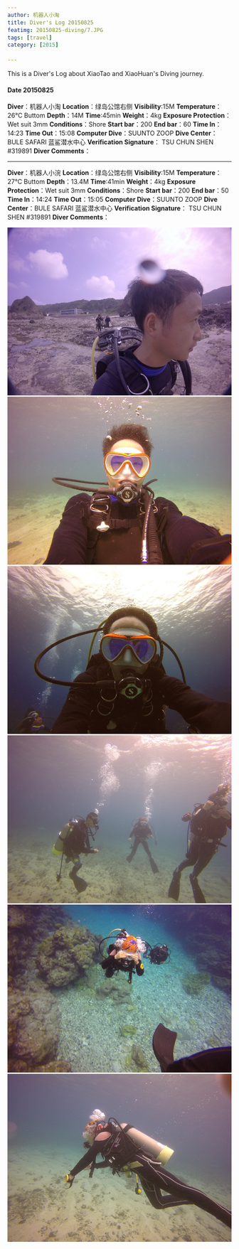 ```yaml
---
author: 机器人小淘
title: Diver's Log 20150825
featimg: 20150825-diving/7.JPG
tags: [travel]
category: [2015]

---
```


This is a Diver's Log about XiaoTao and XiaoHuan's Diving journey.
#### Date 20150825
**Diver**：机器人小淘       **Location**：绿岛公馆右侧
**Visibility**:15M  **Temperature**：26℃ Buttom
**Depth**：14M  **Time**:45min
**Weight**：4kg  **Exposure Protection**：Wet suit 3mm **Conditions**：Shore
**Start bar**：200 **End bar**：60
**Time In**：14:23  **Time Out**：15:08
**Computer Dive**：SUUNTO ZOOP
**Dive Center**：BULE SAFARI  蓝鲨潜水中心
**Verification Signature**： TSU CHUN SHEN  #319891
**Diver Comments**：

-----------------------------------------------------------------

**Diver**：机器人小浣       **Location**：绿岛公馆右侧
**Visibility**:15M  **Temperature**：27℃ Buttom
**Depth**：13.4M  **Time**:41min
**Weight**：4kg  **Exposure Protection**：Wet suit 3mm **Conditions**：Shore
**Start bar**：200 **End bar**：50
**Time In**：14:24  **Time Out**：15:05
**Computer Dive**：SUUNTO ZOOP
**Dive Center**：BULE SAFARI  蓝鲨潜水中心
**Verification Signature**： TSU CHUN SHEN  #319891
**Diver Comments**：

![Alt text](/img/20150825-diving/2.JPG)
![Alt text](/img/20150825-diving/3.JPG)
![Alt text](/img/20150825-diving/4.JPG)
![Alt text](/img/20150825-diving/5.JPG)
![Alt text](/img/20150825-diving/6.JPG)
![Alt text](/img/20150825-diving/1.JPG)
